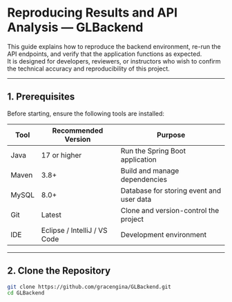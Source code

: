 # Reproducing Results and API Analysis — GLBackend

This guide explains how to reproduce the backend environment, re-run the API endpoints, and verify that the application functions as expected.  
It is designed for developers, reviewers, or instructors who wish to confirm the technical accuracy and reproducibility of this project.

---

## 1. Prerequisites

Before starting, ensure the following tools are installed:

| Tool | Recommended Version | Purpose |
|------|----------------------|----------|
| Java | 17 or higher | Run the Spring Boot application |
| Maven | 3.8+ | Build and manage dependencies |
| MySQL | 8.0+ | Database for storing event and user data |
| Git | Latest | Clone and version-control the project |
| IDE | Eclipse / IntelliJ / VS Code | Development environment |

---

## 2. Clone the Repository

```bash
git clone https://github.com/gracengina/GLBackend.git
cd GLBackend
